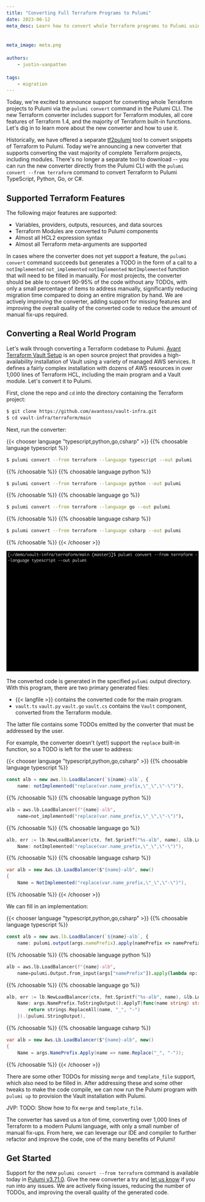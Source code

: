 ```yaml
---
title: "Converting Full Terraform Programs to Pulumi"
date: 2023-06-12
meta_desc: Learn how to convert whole Terraform programs to Pulumi using the new Terraform converter


meta_image: meta.png

authors:
    - justin-vanpatten

tags:
    - migration
---
```


Today, we're excited to announce support for converting whole Terraform projects to Pulumi via the `pulumi convert` command in the Pulumi CLI. The new Terraform converter includes support for Terraform modules, all core features of Terraform 1.4, and the majority of Terraform built-in functions. Let's dig in to learn more about the new converter and how to use it.

<!--more-->

Historically, we have offered a separate [tf2pulumi](https://github.com/pulumi/tf2pulumi) tool to convert snippets of Terraform to Pulumi. Today we're announcing a new converter that supports converting the vast majority of complete Terraform projects, including modules. There's no longer a separate tool to download -- you can run the new converter directly from the Pulumi CLI with the `pulumi convert --from terraform` command to convert Terraform to Pulumi TypeScript, Python, Go, or C#.

## Supported Terraform Features

The following major features are supported:

* Variables, providers, outputs, resources, and data sources
* Terraform Modules are converted to Pulumi components
* Almost all HCL2 expression syntax
* Almost all Terraform meta-arguments are supported

In cases where the converter does not yet support a feature, the `pulumi convert` command succeeds but generates a TODO in the form of a call to a <pulumi-chooser type="language" options="typescript,python,go,csharp" option-style="none" class="inline">
    <pulumi-choosable type="language" value="typescript"><code>notImplemented</code></pulumi-choosable>
    <pulumi-choosable type="language" value="python"><code>not_implemented</code></pulumi-choosable>
    <pulumi-choosable type="language" value="go"><code>notImplemented</code></pulumi-choosable>
    <pulumi-choosable type="language" value="csharp"><code>NotImplemented</code></pulumi-choosable>
</pulumi-chooser> function that will need to be filled in manually. For most projects, the converter should be able to convert 90-95% of the code without any TODOs, with only a small percentage of items to address manually, significantly reducing migration time compared to doing an entire migration by hand. We are actively improving the converter, adding support for missing features and improving the overall quality of the converted code to reduce the amount of manual fix-ups required.

## Converting a Real World Program

Let's walk through converting a Terraform codebase to Pulumi. [Avant Terraform Vault Setup](https://github.com/avantoss/vault-infra) is an open source project that provides a high-availability installation of Vault using a variety of managed AWS services. It defines a fairly complex installation with dozens of AWS resources in over 1,000 lines of Terraform HCL, including the main program and a Vault module. Let's convert it to Pulumi.

First, clone the repo and `cd` into the directory containing the Terraform project:

```bash
$ git clone https://github.com/avantoss/vault-infra.git
$ cd vault-infra/terraform/main
```

Next, run the converter:

{{< chooser language "typescript,python,go,csharp" >}}
{{% choosable language typescript %}}

```bash
$ pulumi convert --from terraform --language typescript --out pulumi
```

{{% /choosable %}}
{{% choosable language python %}}

```bash
$ pulumi convert --from terraform --language python --out pulumi
```

{{% /choosable %}}
{{% choosable language go %}}

```bash
$ pulumi convert --from terraform --language go --out pulumi
```

{{% /choosable %}}
{{% choosable language csharp %}}

```bash
$ pulumi convert --from terraform --language csharp --out pulumi
```

{{% /choosable %}}
{{< /chooser >}}

![pulumi convert](pulumi-convert-from-terraform.gif)

The converted code is generated in the specified `pulumi` output directory. With this program, there are two primary generated files:

* {{< langfile >}} contains the converted code for the main program.
* <pulumi-chooser type="language" options="typescript,python,go,csharp" option-style="none" class="inline">
    <pulumi-choosable type="language" value="typescript"><code>vault.ts</code></pulumi-choosable>
    <pulumi-choosable type="language" value="python"><code>vault.py</code></pulumi-choosable>
    <pulumi-choosable type="language" value="go"><code>vault.go</code></pulumi-choosable>
    <pulumi-choosable type="language" value="csharp"><code>vault.cs</code></pulumi-choosable>
  </pulumi-chooser> contains the <code>Vault</code> component, converted from the Terraform module.

The latter file contains some TODOs emitted by the converter that must be addressed by the user.

For example, the converter doesn't (yet!) support the `replace` built-in function, so a TODO is left for the user to address:

{{< chooser language "typescript,python,go,csharp" >}}
{{% choosable language typescript %}}

```typescript
const alb = new aws.lb.LoadBalancer(`${name}-alb`, {
    name: notImplemented("replace(var.name_prefix,\"_\",\"-\")"),
```

{{% /choosable %}}
{{% choosable language python %}}

```python
alb = aws.lb.LoadBalancer(f"{name}-alb",
    name=not_implemented("replace(var.name_prefix,\"_\",\"-\")"),
```

{{% /choosable %}}
{{% choosable language go %}}

```go
alb, err := lb.NewLoadBalancer(ctx, fmt.Sprintf("%s-alb", name), &lb.LoadBalancerArgs{
    Name: notImplemented("replace(var.name_prefix,\"_\",\"-\")"),
```

{{% /choosable %}}
{{% choosable language csharp %}}

```csharp
var alb = new Aws.Lb.LoadBalancer($"{name}-alb", new()
{
    Name = NotImplemented("replace(var.name_prefix,\"_\",\"-\")"),
```

{{% /choosable %}}
{{< /chooser >}}

We can fill in an implementation:

{{< chooser language "typescript,python,go,csharp" >}}
{{% choosable language typescript %}}

```typescript
const alb = new aws.lb.LoadBalancer(`${name}-alb`, {
    name: pulumi.output(args.namePrefix).apply(namePrefix => namePrefix.replace("_", "-")),
```

{{% /choosable %}}
{{% choosable language python %}}

```python
alb = aws.lb.LoadBalancer(f"{name}-alb",
    name=pulumi.Output.from_input(args["namePrefix"]).apply(lambda np: np.replace("_", "-")),
```

{{% /choosable %}}
{{% choosable language go %}}

```go
alb, err := lb.NewLoadBalancer(ctx, fmt.Sprintf("%s-alb", name), &lb.LoadBalancerArgs{
    Name: args.NamePrefix.ToStringOutput().ApplyT(func(name string) string {
        return strings.ReplaceAll(name, "_", "-")
    }).(pulumi.StringOutput),
```

{{% /choosable %}}
{{% choosable language csharp %}}

```csharp
var alb = new Aws.Lb.LoadBalancer($"{name}-alb", new()
{
    Name = args.NamePrefix.Apply(name => name.Replace("_", "-"));
```

{{% /choosable %}}
{{< /chooser >}}

There are some other TODOs for missing `merge` and `template_file` support, which also need to be filled in. After addressing these and some other tweaks to make the code compile, we can now run the Pulumi program with `pulumi up` to provision the Vault installation with Pulumi.

JVP: TODO: Show how to fix `merge` and `template_file`.

The converter has saved us a ton of time, converting over 1,000 lines of Terraform to a modern Pulumi language, with only a small number of manual fix-ups. From here, we can leverage our IDE and compiler to further refactor and improve the code, one of the many benefits of Pulumi!

## Get Started

Support for the new `pulumi convert --from terraform` command is available today in [Pulumi v3.71.0](/docs/install/). Give the new converter a try and [let us know](https://github.com/pulumi/pulumi/issues/new/choose) if you run into any issues. We are actively fixing issues, reducing the number of TODOs, and improving the overall quality of the generated code.

